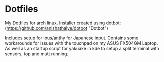 # Dotfiles

My Dotfiles for arch linux. 
Installer created using dotbot: (https://github.com/anishathalye/dotbot "Dotbot") 

Includes setup for ibus/anthy for Japanese input.
Contains some workarounds for issues with the touchpad on my ASUS FX504GM Laptop.
As well as an startup script for yakuake in kde to setup a split terminal with sensors, top and mutt running.
